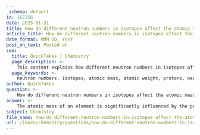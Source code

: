 ```yaml
---
_schema: default
id: 167256
date: 2025-01-31
title: How do different neutron numbers in isotopes affect the atomic mass of an element?
article_title: How do different neutron numbers in isotopes affect the atomic mass of an element?
date_format: MMM DD, YYYY
post_on_text: Posted on
seo:
  title: QuickTakes | Chemistry
  page_description: >-
    This content explains how different neutron numbers in isotopes affect the atomic mass of an element, detailing the definition of atomic mass, examples of isotopes, weighted averages, and practical applications.
  page_keywords: >-
    neutron numbers, isotopes, atomic mass, atomic weight, protons, neutrons, mass number, stability, radioactive isotopes, applications, radiocarbon dating, medical uses
author: QuickTakes
question: >-
    How do different neutron numbers in isotopes affect the atomic mass of an element?
answer: >-
    The atomic mass of an element is significantly influenced by the presence of isotopes, which are variants of the same element that differ in the number of neutrons. Each isotope has the same number of protons, which defines the element, but the varying number of neutrons leads to differences in their atomic masses.\n\n### How Neutron Numbers Affect Atomic Mass\n\n1. **Definition of Atomic Mass**: Atomic mass is defined as the mass of an individual atom, typically expressed in atomic mass units (AMU). It is calculated as the sum of the number of protons and neutrons in the nucleus of an atom.\n\n2. **Isotopes and Their Masses**: Since isotopes of an element have different numbers of neutrons, they will have different mass numbers. For example:\n   - **Carbon-12 (¹²C)**: 6 protons and 6 neutrons, mass number = 12.\n   - **Carbon-14 (¹⁴C)**: 6 protons and 8 neutrons, mass number = 14.\n\n   The difference in neutron count results in carbon-14 having a greater atomic mass than carbon-12.\n\n3. **Weighted Average**: The atomic weight of an element, which is the weighted average of the masses of all naturally occurring isotopes, reflects the relative abundance of each isotope. For instance, chlorine has two stable isotopes:\n   - **Chlorine-35 (³⁵Cl)**: Approximately 75% abundance.\n   - **Chlorine-37 (³⁷Cl)**: Approximately 25% abundance.\n\n   The atomic weight of chlorine is approximately 35.5 AMU, which is a result of this weighted average calculation.\n\n4. **Physical Properties**: The differences in neutron numbers can also lead to variations in physical properties, such as stability. Some isotopes are stable, while others are radioactive and decay over time. For example, carbon-14 is radioactive and is used in radiocarbon dating, while carbon-12 is stable.\n\n5. **Applications**: The varying atomic masses and properties of isotopes have practical applications in fields such as medicine, where radioactive isotopes are used for imaging and treatment, and in scientific research, where isotopes can be used as tracers.\n\n### Conclusion\n\nIn summary, the different neutron numbers in isotopes directly affect the atomic mass of an element by altering the mass number. This variation is crucial for understanding the behavior of elements, their isotopes, and their applications in various scientific fields. The atomic mass is not just a simple count of protons but also includes the contributions from neutrons, leading to the diverse characteristics observed in isotopes of the same element.
subject: Chemistry
file_name: how-do-different-neutron-numbers-in-isotopes-affect-the-atomic-mass-of-an-element.md
url: /learn/chemistry/questions/how-do-different-neutron-numbers-in-isotopes-affect-the-atomic-mass-of-an-element
---
```


&nbsp;